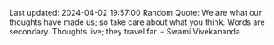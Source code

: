 Last updated: 2024-04-02 19:57:00
Random Quote: We are what our thoughts have made us; so take care about what you think. Words are secondary. Thoughts live; they travel far. - Swami Vivekananda